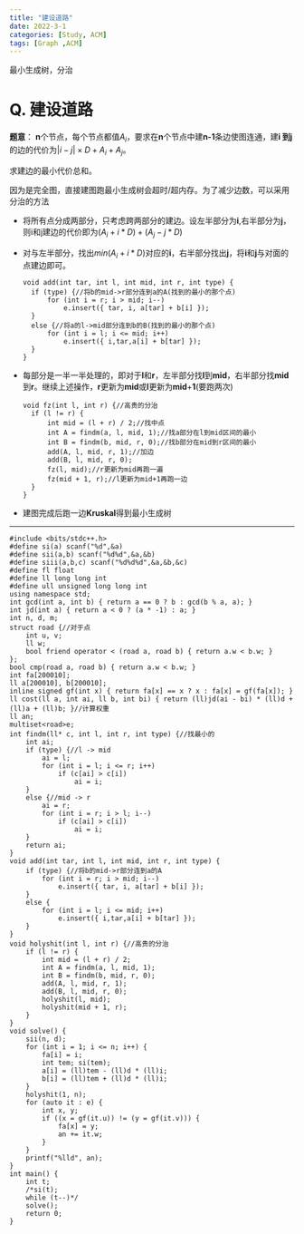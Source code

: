 ```yaml
---
title: "建设道路"
date: 2022-3-1
categories: [Study, ACM]
tags: [Graph ,ACM]
---
```


最小生成树，分治

<!-- more -->

# Q. 建设道路 

**题意**：  **n**个节点，每个节点都值$A_i$，要求在**n**个节点中建**n-1**条边使图连通，建**i **到**j**的边的代价为$|i-j|\times D+A_i+A_j$。

求建边的最小代价总和。



 因为是完全图，直接建图跑最小生成树会超时/超内存。为了减少边数，可以采用分治的方法

* 将所有点分成两部分，只考虑跨两部分的建边。设左半部分为**i**,右半部分为**j**，则i和j建边的代价即为$(A_i+i*D)+(A_j- j *D)$

* 对与左半部分，找出$min(A_i+i*D)$对应的**i**，右半部分找出**j**，将**i**和**j**与对面的点建边即可。

  ```
  void add(int tar, int l, int mid, int r, int type) {
  	if (type) {//将b的mid->r部分连到a的A(找到的最小的那个点)
  		for (int i = r; i > mid; i--)
  			e.insert({ tar, i, a[tar] + b[i] });
  	}
  	else {//将a的l->mid部分连到b的B(找到的最小的那个点)
  		for (int i = l; i <= mid; i++)
  			e.insert({ i,tar,a[i] + b[tar] });
  	}
  }
  ```

  

* 每部分是一半一半处理的，即对于**l**和**r**，左半部分找**l**到**mid**，右半部分找**mid**到**r**。继续上述操作，**r**更新为**mid**或**l**更新为**mid**+**1**(要跑两次)

  ```
  void fz(int l, int r) {//高贵的分治
  	if (l != r) {
  		int mid = (l + r) / 2;//找中点
  		int A = findm(a, l, mid, 1);//找a部分在l到mid区间的最小
  		int B = findm(b, mid, r, 0);//找b部分在mid到r区间的最小
  		add(A, l, mid, r, 1);//加边
  		add(B, l, mid, r, 0);
  		fz(l, mid);//r更新为mid再跑一遍
  		fz(mid + 1, r);//l更新为mid+1再跑一边
  	}
  }
  ```

  

* 建图完成后跑一边**Kruskal**得到最小生成树

***

```
#include <bits/stdc++.h>
#define si(a) scanf("%d",&a)
#define sii(a,b) scanf("%d%d",&a,&b)
#define siii(a,b,c) scanf("%d%d%d",&a,&b,&c)
#define fl float
#define ll long long int
#define ull unsigned long long int
using namespace std;
int gcd(int a, int b) { return a == 0 ? b : gcd(b % a, a); }
int jd(int a) { return a < 0 ? (a * -1) : a; }
int n, d, m;
struct road {//对于点
	int u, v;
	ll w;
	bool friend operator < (road a, road b) { return a.w < b.w; }
};
bool cmp(road a, road b) { return a.w < b.w; }
int fa[200010];
ll a[200010], b[200010];
inline signed gf(int x) { return fa[x] == x ? x : fa[x] = gf(fa[x]); }
ll cost(ll a, int ai, ll b, int bi) { return (ll)jd(ai - bi) * (ll)d + (ll)a + (ll)b; }//计算权重
ll an;
multiset<road>e;
int findm(ll* c, int l, int r, int type) {//找最小的
	int ai;
	if (type) {//l -> mid
		ai = l;
		for (int i = l; i <= r; i++)
			if (c[ai] > c[i])
				ai = i;
	}
	else {//mid -> r
		ai = r;
		for (int i = r; i > l; i--)
			if (c[ai] > c[i])
				ai = i;
	}
	return ai;
}
void add(int tar, int l, int mid, int r, int type) {
	if (type) {//将b的mid->r部分连到a的A
		for (int i = r; i > mid; i--)
			e.insert({ tar, i, a[tar] + b[i] });
	}
	else {
		for (int i = l; i <= mid; i++)
			e.insert({ i,tar,a[i] + b[tar] });
	}
}
void holyshit(int l, int r) {//高贵的分治
	if (l != r) {
		int mid = (l + r) / 2;
		int A = findm(a, l, mid, 1);
		int B = findm(b, mid, r, 0);
		add(A, l, mid, r, 1);
		add(B, l, mid, r, 0);
		holyshit(l, mid);
		holyshit(mid + 1, r);
	}
}
void solve() {
	sii(n, d);
	for (int i = 1; i <= n; i++) {
		fa[i] = i;
		int tem; si(tem);
		a[i] = (ll)tem - (ll)d * (ll)i;
		b[i] = (ll)tem + (ll)d * (ll)i;
	}
	holyshit(1, n);
	for (auto it : e) {
		int x, y;
		if ((x = gf(it.u)) != (y = gf(it.v))) {
			fa[x] = y;
			an += it.w;
		}
	}
	printf("%lld", an);
}
int main() {
	int t;
	/*si(t);
	while (t--)*/
	solve();
	return 0;
}
```


